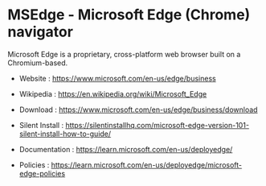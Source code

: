 # MSEdge - Microsoft Edge (Chrome) navigator

Microsoft Edge is a proprietary, cross-platform web browser
built on a Chromium-based.

* Website : https://www.microsoft.com/en-us/edge/business
* Wikipedia : https://en.wikipedia.org/wiki/Microsoft_Edge

* Download : https://www.microsoft.com/en-us/edge/business/download
* Silent Install : https://silentinstallhq.com/microsoft-edge-version-101-silent-install-how-to-guide/

* Documentation : https://learn.microsoft.com/en-us/deployedge/
* Policies : https://learn.microsoft.com/en-us/deployedge/microsoft-edge-policies

